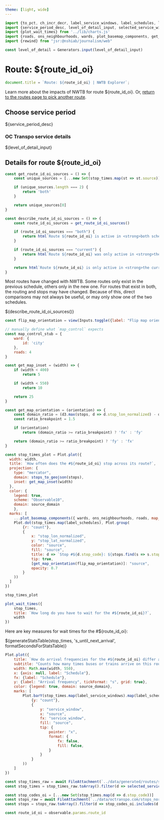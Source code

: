 ```yaml
---
theme: [light, wide]
---
```


```js
import {to_pct, ch_incr_decr, label_service_windows, label_schedules, label_route_ids, generateStatsTable, formatSecondsForStatsTable, source_domain} from '../lib/helpers.js'
import {service_period_desc, level_of_detail_input, selected_service_windows, selected_service_ids} from '../lib/controls.js'
import {plot_wait_times} from '../lib/charts.js'
import {roads, ons_neighbourhoods, wards, plot_basemap_components, get_map_domain, stops_to_geojson} from '../lib/maps.js' // TODO: verify which, if any, of these is necessary
import {rewind} from "jsr:@nshiab/journalism/web"

const level_of_detail = Generators.input(level_of_detail_input)
```

# Route: ${route_id_oi}

```js
document.title = `Route: ${route_id_oi} | NWTB Explorer`;
```

Learn more about the impacts of NWTB for route ${route_id_oi}. Or, [return to the routes page to pick another route](/routes).

## Choose service period

${service_period_desc}

<div class="grid grid-cols-2" style="grid-auto-rows: auto;">
	<div class="card">
		<h3>OC Transpo service details</h3>
		${level_of_detail_input}
	</div>
</div>


## Details for route ${route_id_oi}

```js
const get_route_id_oi_sources = () => {
    const unique_sources = [...new Set(stop_times.map(st => st.source))]

    if (unique_sources.length === 2) {
        return 'both'
    }

    return unique_sources[0]
}

const describe_route_id_oi_sources = () => {
    const route_id_oi_sources = get_route_id_oi_sources()

    if (route_id_oi_sources === "both") {
        return html`Route ${route_id_oi} is active in <strong>both schedules</strong>.`
    }

    if (route_id_oi_sources === "current") {
        return html`Route ${route_id_oi} was only active in <strong>the previous schedule</strong>.`
    }

    return html`Route ${route_id_oi} is only active in <strong>the current schedule</strong>.`
}
```

<div class="caution">
    <p>Most routes have changed with NWTB. Some routes only exist in the previous schedule, others only in the new one. For routes that exist in both, the routing and stops may have changed. Because of this, direct comparisons may not always be useful, or may only show one of the two schedules.</p>
    <p>${describe_route_id_oi_sources()}</p>
</div>

```js
const flip_map_orientation = view(Inputs.toggle({label: "Flip map orientation (can help with wide / long routes)"}))
```

```js
// manually define what `map_control` expects
const map_control_stub = {
    ward: {
        id: 'city'
    },
    roads: 4
}

const get_map_inset = (width) => {
    if (width < 400)
        return 5

    if (width < 550)
        return 10

    return 25
}

const get_map_orientation = (orientation) => {
    const domain_ratio = (d3.max(stops, d => d.stop_lon_normalized) - d3.min(stops, d => d.stop_lon_normalized)) / (d3.max(stops, d => d.stop_lat_normalized) - d3.min(stops, d => d.stop_lat_normalized)) // aspect ratio of rendered stops
    const ratio_breakpoint = 1.5

    if (orientation)
        return (domain_ratio >= ratio_breakpoint) ? 'fx' : 'fy'

    return (domain_ratio >= ratio_breakpoint) ? 'fy' : 'fx'
}

const stop_times_plot = Plot.plot({
  width: width,
  title: `How often does the #${route_id_oi} stop across its route?`,
  projection: {
    type: "mercator",
    domain: stops_to_geojson(stops),
    inset: get_map_inset(width)
  },
  color: {
    legend: true,
    scheme: "Observable10",
    domain: source_domain
    },
  marks: [
    ...plot_basemap_components({ wards, ons_neighbourhoods, roads, map_control: map_control_stub }),
    Plot.dot(stop_times.map(label_schedules), Plot.group(
        {r: "count"},
        {
            x: "stop_lon_normalized",
            y: "stop_lat_normalized",
            color: "source",
            fill: "source",
            title: d => `Stop #${d.stop_code}: ${stops.find(s => s.stop_code === d.stop_code).stop_name_normalized}`,
            tip: true,
            [get_map_orientation(flip_map_orientation)]: "source",
            opacity: 0.7
        }
    ))
  ]
})
```

```js
stop_times_plot
```

```js
plot_wait_times({
    stop_times,
    title: `How long do you have to wait for the #${route_id_oi}?`,
    width
})
```

Here are key measures for wait times for the #${route_id_oi}:

${generateStatsTable(stop_times, 's_until_next_arrival', formatSecondsForStatsTable)}


```js
Plot.plot({
    title: `How do arrival frequencies for the #${route_id_oi} differ across service windows?`,
    subtitle: "Counts how many times buses or trains arrive on this route during the selected service windows, previous schedule vs. NWTB",
    width: Math.max(width, 550),
    x: {axis: null, label: "Schedule"},
    fx: {label: "Schedule"},
    y: {label: "Arrival frequency", tickFormat: "s", grid: true},
    color: {legend: true, domain: source_domain},
    marks: [
        Plot.barY(stop_times.map(label_service_windows).map(label_schedules), Plot.group(
            {y: "count"},
            {
                y: "service_window",
                x: "source",
                fx: "service_window",
                fill: "source",
                tip: {
                    pointer: "x",
                    format: {
                        fx: false,
                        fill: false,
                    }
                }
            }
        ))
    ]
})
```


<!-- Loading -->


```js
const stop_times_raw = await FileAttachment(`../data/generated/routes/stop_times/${observable.params.route_id}.parquet`).parquet()
const stop_times = stop_times_raw.toArray().filter(d => selected_service_windows(level_of_detail).includes(d.service_window) && selected_service_ids(level_of_detail).includes(d.service_id))
```

```js
const stop_codes_oi = [...new Set(stop_times.map(d => d.stop_code))]
const stops_raw = await FileAttachment(`../data/octranspo.com/stops_normalized.parquet`).parquet()
const stops = stops_raw.toArray().filter(d => stop_codes_oi.includes(d.stop_code))
```

```js
const route_id_oi = observable.params.route_id
```
